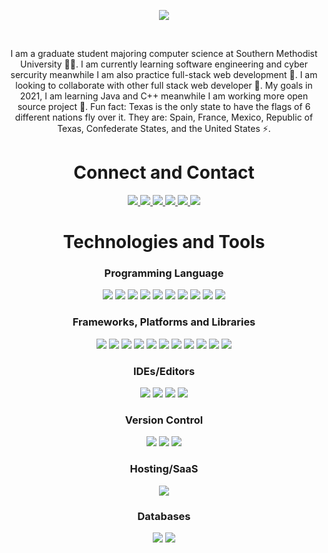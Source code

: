 <p align="center" >
<img  src="./img/TD.gif"/>
</p>

<br>

<p align="center" >
I am a graduate student majoring computer science at Southern Methodist University 👨‍🎓.
I am currently learning software engineering and cyber sercurity meanwhile I am also practice full-stack web development 🌱.
I am looking to collaborate with other full stack web developer 👯.
My goals in 2021, I am learning Java and C++ meanwhile I am working more open source project 🥅.
Fun fact: Texas is the only state to have the flags of 6 different nations fly over it. They are: Spain, France, Mexico, Republic of Texas, Confederate States, and the United States ⚡.

<h1 align="center">Connect and Contact</h1>

<p align="center" >
<a href="https://truong-duong.github.io/Stage-2-Professional-Portfolio/">
 <img  src="https://img.shields.io/badge/Truong Duong-%23000000.svg?style=for-the-badge&logo=firefox&logoColor=#FF7139"/>
</a>
<a href="mailto: truong.duong1908@gmail.com">
 <img  src="https://img.shields.io/badge/Truong Duong-D14836?style=for-the-badge&logo=gmail&logoColor=white"/>
</a>
<a href="https://www.linkedin.com/in/truongduong/">
 <img src="https://img.shields.io/badge/Truong Duong-%230077B5.svg?style=for-the-badge&logo=linkedin&logoColor=white"/>
</a>
<a href="https://www.facebook.com/TruongxDuong/">
 <img src="https://img.shields.io/badge/Truong Duong-%231877F2.svg?style=for-the-badge&logo=Facebook&logoColor=white"/>
</a>
<a href="https://www.instagram.com/truongxduong/">
 <img src="https://img.shields.io/badge/Truong Duong-%23E4405F.svg?style=for-the-badge&logo=Instagram&logoColor=white"/>
</a>
<a href="https://twitter.com/Truong_X_Duong">
 <img src="https://img.shields.io/badge/Truong Duong-%231DA1F2.svg?style=for-the-badge&logo=Twitter&logoColor=white"/>
</a>
</p>


<h1 align="center">Technologies and Tools</h1>
<h3 align="center">Programming Language</h3>
<p align="center">
<img src="https://img.shields.io/badge/c-%2300599C.svg?style=for-the-badge&logo=c&logoColor=white"/>
<img src="https://img.shields.io/badge/c++-%2300599C.svg?style=for-the-badge&logo=c%2B%2B&logoColor=white"/>
<img src="https://img.shields.io/badge/css3-%231572B6.svg?style=for-the-badge&logo=css3&logoColor=white"/>
<img src="https://img.shields.io/badge/-GraphQL-E10098?style=for-the-badge&logo=graphql&logoColor=white"/>
<img src="https://img.shields.io/badge/html5-%23E34F26.svg?style=for-the-badge&logo=html5&logoColor=white"/>
<img src="https://img.shields.io/badge/java-%23ED8B00.svg?style=for-the-badge&logo=java&logoColor=white"/>
<img src="https://img.shields.io/badge/javascript-%23323330.svg?style=for-the-badge&logo=javascript&logoColor=%23F7DF1E"/>
<img src="https://img.shields.io/badge/php-%23777BB4.svg?style=for-the-badge&logo=php&logoColor=white"/>
<img src="https://img.shields.io/badge/python-3670A0?style=for-the-badge&logo=python&logoColor=ffdd54"/>
<img src="https://img.shields.io/badge/swift-F54A2A?style=for-the-badge&logo=swift&logoColor=white"/>
</p>

<h3 align="center">Frameworks, Platforms and Libraries</h3>
<p align="center">
<img src="https://img.shields.io/badge/-ApolloGraphQL-311C87?style=for-the-badge&logo=apollo-graphql"/>
<img src="https://img.shields.io/badge/bootstrap-%23563D7C.svg?style=for-the-badge&logo=bootstrap&logoColor=white"/>
<img src="https://img.shields.io/badge/express.js-%23404d59.svg?style=for-the-badge&logo=express&logoColor=%2361DAFB"/>
<img src="https://img.shields.io/badge/Insomnia-black?style=for-the-badge&logo=insomnia&logoColor=5849BE"/>
<img src="https://img.shields.io/badge/jquery-%230769AD.svg?style=for-the-badge&logo=jquery&logoColor=white"/>
<img src="https://img.shields.io/badge/NPM-%23000000.svg?style=for-the-badge&logo=npm&logoColor=white"/>
<img src="https://img.shields.io/badge/node.js-6DA55F?style=for-the-badge&logo=node.js&logoColor=white"/>
<img src="https://img.shields.io/badge/react-%2320232a.svg?style=for-the-badge&logo=react&logoColor=%2361DAFB"/>
<img src="https://img.shields.io/badge/react_native-%2320232a.svg?style=for-the-badge&logo=react&logoColor=%2361DAFB"/>
<img src="https://img.shields.io/badge/React_Router-CA4245?style=for-the-badge&logo=react-router&logoColor=white"/>
<img src="https://img.shields.io/badge/redux-%23593d88.svg?style=for-the-badge&logo=redux&logoColor=white"/>
</p>

<h3 align="center">IDEs/Editors</h3>
<p align="center">
<img src="https://img.shields.io/badge/pycharm-143?style=for-the-badge&logo=pycharm&logoColor=black&color=black&labelColor=green"/>
<img src="https://img.shields.io/badge/Visual%20Studio%20Code-0078d7.svg?style=for-the-badge&logo=visual-studio-code&logoColor=white"/>
<img src="https://img.shields.io/badge/Visual%20Studio-5C2D91.svg?style=for-the-badge&logo=visual-studio&logoColor=white"/>
<img src="https://img.shields.io/badge/Xcode-007ACC?style=for-the-badge&logo=Xcode&logoColor=white"/>
</p>

<h3 align="center">Version Control</h3>
<p align="center">
<img src="https://img.shields.io/badge/git-%23F05033.svg?style=for-the-badge&logo=git&logoColor=white"/>
<img src="https://img.shields.io/badge/github-%23121011.svg?style=for-the-badge&logo=github&logoColor=white"/>
<img src="https://img.shields.io/badge/gitlab-%23181717.svg?style=for-the-badge&logo=gitlab&logoColor=white"/>
</p>

<h3 align="center">Hosting/SaaS</h3>
<p align="center">
<img src="https://img.shields.io/badge/heroku-%23430098.svg?style=for-the-badge&logo=heroku&logoColor=white"/>
</p>

<h3 align="center">Databases</h3>
<p align="center">
<img src="https://img.shields.io/badge/MongoDB-%234ea94b.svg?style=for-the-badge&logo=mongodb&logoColor=white"/>
<img src="https://img.shields.io/badge/mysql-%2300f.svg?style=for-the-badge&logo=mysql&logoColor=white"/>
</p>
<!--
Notes: Sites for Future Development
Badges: https://github.com/Ileriayo/markdown-badges
 -->